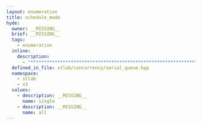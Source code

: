 ```yaml
---
layout: enumeration
title: schedule_mode
hyde:
  owner: __MISSING__
  brief: __MISSING__
  tags:
    - enumeration
  inline:
    description:
      - "***********************************************************************************************"
  defined_in_file: stlab/concurrency/serial_queue.hpp
  namespace:
    - stlab
    - v3
  values:
    - description: __MISSING__
      name: single
    - description: __MISSING__
      name: all
---
```

